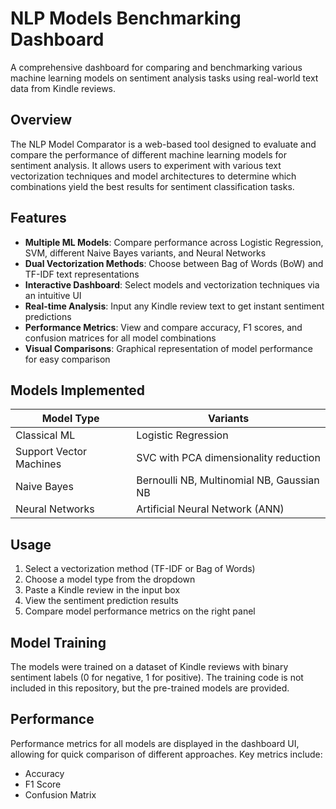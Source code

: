 # NLP Models Benchmarking Dashboard

A comprehensive dashboard for comparing and benchmarking various machine learning models on sentiment analysis tasks using real-world text data from Kindle reviews.

## Overview

The NLP Model Comparator is a web-based tool designed to evaluate and compare the performance of different machine learning models for sentiment analysis. It allows users to experiment with various text vectorization techniques and model architectures to determine which combinations yield the best results for sentiment classification tasks.

## Features

- **Multiple ML Models**: Compare performance across Logistic Regression, SVM, different Naive Bayes variants, and Neural Networks
- **Dual Vectorization Methods**: Choose between Bag of Words (BoW) and TF-IDF text representations
- **Interactive Dashboard**: Select models and vectorization techniques via an intuitive UI
- **Real-time Analysis**: Input any Kindle review text to get instant sentiment predictions
- **Performance Metrics**: View and compare accuracy, F1 scores, and confusion matrices for all model combinations
- **Visual Comparisons**: Graphical representation of model performance for easy comparison

## Models Implemented

| Model Type | Variants |
|------------|----------|
| Classical ML | Logistic Regression |
| Support Vector Machines | SVC with PCA dimensionality reduction |
| Naive Bayes | Bernoulli NB, Multinomial NB, Gaussian NB |
| Neural Networks | Artificial Neural Network (ANN) |

## Usage

1. Select a vectorization method (TF-IDF or Bag of Words)
2. Choose a model type from the dropdown
3. Paste a Kindle review in the input box
4. View the sentiment prediction results
5. Compare model performance metrics on the right panel

## Model Training

The models were trained on a dataset of Kindle reviews with binary sentiment labels (0 for negative, 1 for positive). The training code is not included in this repository, but the pre-trained models are provided.

## Performance

Performance metrics for all models are displayed in the dashboard UI, allowing for quick comparison of different approaches. Key metrics include:

- Accuracy
- F1 Score
- Confusion Matrix
